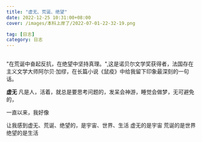 ```yaml
---
title: "虚无、荒诞、绝望"
date: 2022-12-25 10:31:00+08:00
cover: /images/本科上岸了/2022-07-01-22-32-19.png

tag: [日志]
category: 日志
---
```




##

"在荒诞中奋起反抗，在绝望中坚持真理。",这是诺贝尔文学奖获得者，法国存在主义文学大师阿尔贝·加缪，在长篇小说《鼠疫》中给我留下印象最深刻的一句话。

**虚无**
凡是人，活着，就总是要思考问题的，发呆会神游，睡觉会做梦，无可避免的，

一直以来，我好像

让我感到虚无、荒诞、绝望的，是宇宙、世界、生活
虚无的是宇宙 荒诞的是世界 绝望的是生活

<br>
<br>
<br>
<br>
